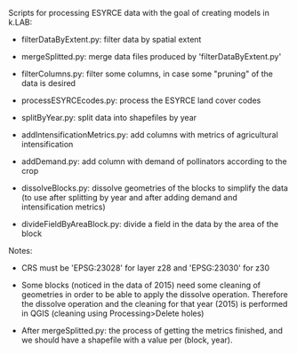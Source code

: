 Scripts for processing ESYRCE data with the goal of creating models in k.LAB:

- filterDataByExtent.py: filter data by spatial extent

- mergeSplitted.py: merge data files produced by 'filterDataByExtent.py'

- filterColumns.py: filter some columns, in case some "pruning" of the data is desired

- processESYRCEcodes.py: process the ESYRCE land cover codes 

- splitByYear.py: split data into shapefiles by year

- addIntensificationMetrics.py: add columns with metrics of agricultural intensification

- addDemand.py: add column with demand of pollinators according to the crop

- dissolveBlocks.py: dissolve geometries of the blocks to simplify the data (to use after splitting by year and after adding demand and intensification metrics)

- divideFieldByAreaBlock.py: divide a field in the data by the area of the block

Notes: 

- CRS must be 'EPSG:23028' for layer z28 and 'EPSG:23030' for z30

- Some blocks (noticed in the data of 2015) need some cleaning of geometries in order to be able to apply the dissolve operation. Therefore the dissolve operation and the cleaning for that year (2015) is performed in QGIS (cleaning using Processing>Delete holes)

- After mergeSplitted.py: the process of getting the metrics finished, and we should have a shapefile with a value per (block, year). 

